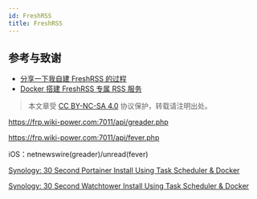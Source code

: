 ```yaml
---
id: FreshRSS
title: FreshRSS
---
```


## 参考与致谢

- [分享一下我自建 FreshRSS 的过程](https://www.v2ex.com/t/822732)
- [Docker 搭建 FreshRSS 专属 RSS 服务](https://techkoala.top/frsshrss/)

> 本文章受 [CC BY-NC-SA 4.0](https://creativecommons.org/licenses/by/4.0/deed.zh) 协议保护，转载请注明出处。


https://frp.wiki-power.com:7011/api/greader.php

https://frp.wiki-power.com:7011/api/fever.php

iOS：netnewswire(greader)/unread(fever)

[Synology: 30 Second Portainer Install Using Task Scheduler & Docker](https://mariushosting.com/synology-30-second-portainer-install-using-task-scheduler-docker/)

[Synology: 30 Second Watchtower Install Using Task Scheduler & Docker](https://mariushosting.com/synology-30-second-watchtower-install-using-task-scheduler-docker/)
